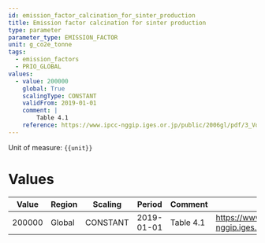 ```yaml
---
id: emission_factor_calcination_for_sinter_production
title: Emission factor calcination for sinter production
type: parameter
parameter_type: EMISSION_FACTOR
unit: g_co2e_tonne
tags:
  - emission_factors
  - PRIO_GLOBAL
values:
  - value: 200000
    global: True
    scalingType: CONSTANT
    validFrom: 2019-01-01
    comment: |
        Table 4.1
    reference: https://www.ipcc-nggip.iges.or.jp/public/2006gl/pdf/3_Volume3/V3_4_Ch4_Metal_Industry.pdf
---
```



Unit of measure: `{{unit}}`


# Values


| Value | Region | Scaling | Period | Comment | Reference |
|-------|--------|---------|--------|---------|-----------|
| 200000 | Global | CONSTANT | 2019-01-01 | Table 4.1 | https://www.ipcc-nggip.iges.or.jp/public/2006gl/pdf/3_Volume3/V3_4_Ch4_Metal_Industry.pdf |



